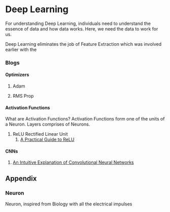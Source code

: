 # Deep Learning

For understanding Deep Learning, individuals need to understand the essence of data and how data works. Here, we need the data to work for us.

Deep Learning eliminates the job of Feature Extraction which was involved earlier with the


### Blogs

#### Optimizers

1. Adam

2. RMS Prop



#### Activation Functions


What are Activation Functions?
Activation Functions form one of the units of a Neuron. Layers comprises of Neurons.


1. ReLU
Rectified Linear Unit
    1. [A Practical Guide to ReLU](https://medium.com/@danqing/a-practical-guide-to-relu-b83ca804f1f7#targetText=ReLU%20stands%20for%20rectified%20linear,neural%20networks%2C%20especially%20in%20CNNs.)

#### CNNs

1. [An Intuitive Explanation of Convolutional Neural Networks](https://ujjwalkarn.me/2016/08/11/intuitive-explanation-convnets/)



## Appendix

### Neuron
Neuron, inspired from Biology with all the electrical impulses

